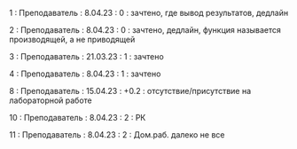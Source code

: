 1 : Преподаватель : 8.04.23 : 0 : зачтено, где вывод результатов, дедлайн

2 : Преподаватель : 8.04.23 : 0 : зачтено, дедлайн, функция называется производящей, а не приводящей

3 : Преподаватель : 21.03.23 : 1 : зачтено

4 : Преподаватель : 8.04.23 : 1 : зачтено

8 : Преподаватель : 15.04.23 : +0.2 : отсутствие/присутствие на лабораторной работе

10 : Преподаватель : 8.04.23 : 2 : РК

11 : Преподаватель : 8.04.23 : 2 : Дом.раб. далеко не все
